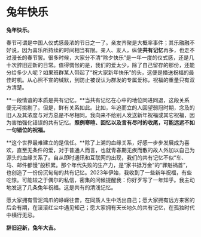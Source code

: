 # 兔年快乐

**兔年快乐。**

春节可谓是中国人仪式感最浓的节日之一了。亲友齐聚是大概率事件；其乐融融不好说，因为喜乐所持续的时间相当有限。亲人、友人，纵使**共有记忆**再多，也走不过漫长的春节罢。很多时候，大家分不清“除夕快乐”是一年一度的仪式感，还是几十次辞旧迎新的日常。值得惆怅的是，我们的爱太少，除了自己留存的那份，还能分给多少人呢？如果班群某人带起了“祝大家新年快乐”的头，这便是播送祝福的最佳时机。从心照不宣的缄默，到防止被误认为群发的专属爱称，祝福的重量只有双方清楚。

**一段情谊的本质是共有记忆。**当共有记忆在心中的地位同进同退，这段关系便无可挑剔了。但是，鲜有关系如此。比如，年追而立的人回望弱冠时期，念及的旧人及其浓度与对方总是不尽相同。我向来不给别人发送新年祝福或其它祝福，因为害怕强化错误的共有记忆。**照例寒暄、回忆以及言有尽时的收尾，可能远远不如一句错位的祝福。**

**这个世界最难建立的是信任。**除了上溯的血缘关系，好感一步步发展成为喜欢，直至无条件的爱，对于普通人而言，也就青春期无疾而散的故人外加以自己为源头的血缘关系了。自从即时通讯和互联网的出现，我们的共有记忆不似“车、马、邮件都慢”般积累。那个年代失败的生产力，是“家书抵万金”的“罪魁祸首”，也创造了一份份沉甸甸的共有记忆。2023年伊始，我收到了一些新年祝福，有些吃惊。可能较之于偶尔的私信，密集的问候提醒我：你好歹写了一年知乎。我主动地发送了几条兔年祝福。这是共有的清浅记忆。

愿大家拥有雪泥鸿爪的峥嵘往昔，在同质人生中活出自己；愿大家拥有远方来客的后会有期，在滚滚红尘中遇见知己；愿大家拥有天长地久的共有记忆，在孤独时代中横行无忌。

**辞旧迎新，兔年大吉。**
